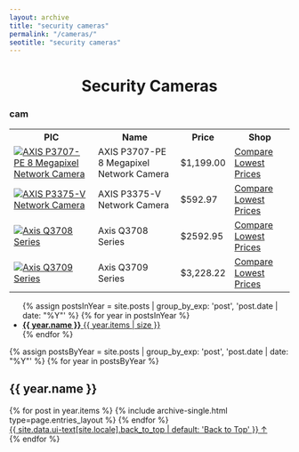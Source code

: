 ```yaml
---
layout: archive
title: "security cameras"
permalink: "/cameras/"
seotitle: "security cameras"
---
```


<h1 style="text-align:center;">Security Cameras</h1>
<h3 class="heading-center">cam</h3>

<table class="basic-table">
	<tr>
		<th>PIC</th>
		<th>Name</th>
		<th>Price</th> 
		<th>Shop</th>
	</tr>
	<tr>
		<td><a target="_blank" href="https://rover.ebay.com/rover/1/711-53200-19255-0/1?icep_id=114&ipn=icep&toolid=20004&campid=5338330075&mpre=https%3A%2F%2Fwww.ebay.com%2Fitm%2F133011902296"><img alt="AXIS P3707-PE 8 Megapixel Network Camera" class="table-image" src="/img/cam/p3707-pe-360.png"/></a></td>
		<td>AXIS P3707-PE 8 Megapixel Network Camera</td>
		<td>$1,199.00</td>
		<td><a class="big-button" target="_blank" href="https://rover.ebay.com/rover/1/711-53200-19255-0/1?icep_id=114&ipn=icep&toolid=20004&campid=5338330075&mpre=https%3A%2F%2Fwww.ebay.com%2Fitm%2F133011902296">Compare Lowest Prices</a></td>
	</tr>
	<tr>
		<td><a target="_blank" href="https://goto.walmart.com/c/1929713/565706/9383?veh=aff&sourceid=imp_000011112222333344&u=https%3A%2F%2Fwww.walmart.com%2Fip%2FAXIS-01060-001-P3375-V-Network-Surveillance-Security-Camera%2F413128535%3Fsourceid%3Dcsebr03893207e8318c446f9c5cc575cd9af6fe%26wmlspartner%3Dbizratecom%26affcmpid%3D3095789578%26tmode%3D0000%26veh%3Dcse%26szredirectid%3D15683273152347432411510090302008005"><img alt="AXIS P3375-V Network Camera" class="table-image" src="/img/cam/p3375-v.png"/></a></td>
		<td>AXIS P3375-V Network Camera</td>
		<td>$592.97</td>
		<td><a class="big-button" target="_blank" href="https://goto.walmart.com/c/1929713/565706/9383?veh=aff&sourceid=imp_000011112222333344&u=https%3A%2F%2Fwww.walmart.com%2Fip%2FAXIS-01060-001-P3375-V-Network-Surveillance-Security-Camera%2F413128535%3Fsourceid%3Dcsebr03893207e8318c446f9c5cc575cd9af6fe%26wmlspartner%3Dbizratecom%26affcmpid%3D3095789578%26tmode%3D0000%26veh%3Dcse%26szredirectid%3D15683273152347432411510090302008005">Compare Lowest Prices</a></td>
	</tr>
	<tr>
		<td><a target="_blank" href="https://goto.walmart.com/c/1929713/565706/9383?veh=aff&sourceid=imp_000011112222333344&u=https%3A%2F%2Fwww.walmart.com%2Fip%2FAXIS-Q3709-PVE-33-Megapixel-Network-Camera-Color-320-x-240-Cable-Dome-Wall-Mount-SENSORS-PROVIDE-180-VIEW%2F158501710%3Fsourceid%3Dcsebr03b54b5f4203a74cc58ed05842ba3e0edb%26wmlspartner%3Dbizratecom%26affcmpid%3D2399535142%26tmode%3D0000%26veh%3Dcse%26szredirectid%3D15683289808559971898910070301008005"><img alt="Axis Q3708 Series" class="table-image" src="/img/cam/q3708-pve.png"/></a></td>
		<td>Axis Q3708 Series</td>
		<td>$2592.95</td>
		<td><a class="big-button" target="_blank" href="https://goto.walmart.com/c/1929713/565706/9383?veh=aff&sourceid=imp_000011112222333344&u=https%3A%2F%2Fwww.walmart.com%2Fip%2FAXIS-Q3709-PVE-33-Megapixel-Network-Camera-Color-320-x-240-Cable-Dome-Wall-Mount-SENSORS-PROVIDE-180-VIEW%2F158501710%3Fsourceid%3Dcsebr03b54b5f4203a74cc58ed05842ba3e0edb%26wmlspartner%3Dbizratecom%26affcmpid%3D2399535142%26tmode%3D0000%26veh%3Dcse%26szredirectid%3D15683289808559971898910070301008005">Compare Lowest Prices</a></td>
	</tr>
  <tr>
		<td><a target="_blank" href="goto.walmart.com/c/1929713/565706/9383?veh=aff&sourceid=imp_000011112222333344&u=https%3A%2F%2Fwww.walmart.com%2Fip%2FAXIS-Q3709-PVE-33-Megapixel-Network-Camera-Color-320-x-240-Cable-Dome-Wall-Mount-SENSORS-PROVIDE-180-VIEW%2F158501710%3Fsourceid%3Dcsebr036d4b1da35c5d455fb01c17269fb4b93f%26wmlspartner%3Dbizratecom%26affcmpid%3D2399535142%26tmode%3D0000%26veh%3Dcse%26szredirectid%3D15683338684757443735710090302008005"><img alt="Axis Q3709 Series" class="table-image" src="/img/cam/q3709-pve.png"/></a></td>
		<td>Axis Q3709 Series</td>
		<td>$3,228.22</td>
		<td><a class="big-button" target="_blank" href="goto.walmart.com/c/1929713/565706/9383?veh=aff&sourceid=imp_000011112222333344&u=https%3A%2F%2Fwww.walmart.com%2Fip%2FAXIS-Q3709-PVE-33-Megapixel-Network-Camera-Color-320-x-240-Cable-Dome-Wall-Mount-SENSORS-PROVIDE-180-VIEW%2F158501710%3Fsourceid%3Dcsebr036d4b1da35c5d455fb01c17269fb4b93f%26wmlspartner%3Dbizratecom%26affcmpid%3D2399535142%26tmode%3D0000%26veh%3Dcse%26szredirectid%3D15683338684757443735710090302008005">Compare Lowest Prices</a></td>
	</tr>
</table>
 <nav>

<ul class="taxonomy__index">
  {% assign postsInYear = site.posts | group_by_exp: 'post', 'post.date | date: "%Y"' %}
  {% for year in postsInYear %}
    <li>
      <a href="#{{ year.name }}">
        <strong>{{ year.name }}</strong> <span class="taxonomy__count">{{ year.items | size }}</span>
      </a>
    </li>
  {% endfor %}
</ul>

{% assign postsByYear = site.posts | group_by_exp: 'post', 'post.date | date: "%Y"' %}
{% for year in postsByYear %}
  <section id="{{ year.name }}" class="taxonomy__section">
    <h2 class="archive__subtitle">{{ year.name }}</h2>
    <div class="entries-{{ page.entries_layout | default: 'list' }}">
      {% for post in year.items %}
        {% include archive-single.html type=page.entries_layout %}
      {% endfor %}
    </div>
    <a href="#page-title" class="back-to-top">{{ site.data.ui-text[site.locale].back_to_top | default: 'Back to Top' }} &uarr;</a>
  </section>
{% endfor %}
